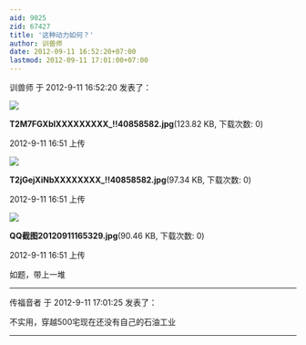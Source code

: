 ```yaml
---
aid: 9025
zid: 67427
title: '这种动力如何？'
author: 训兽师
date: 2012-09-11 16:52:20+07:00
lastmod: 2012-09-11 17:01:00+07:00
---
```


训兽师 于 2012-9-11 16:52:20 发表了：

![](https://cdn.jsdelivr.net/gh/lzjluzijie/beichao@main/img/165118nlfwnshna93ainhn.jpg)



**T2M7FGXblXXXXXXXXX\_!!40858582.jpg**(123.82 KB, 下载次数: 0)



2012-9-11 16:51 上传



![](https://cdn.jsdelivr.net/gh/lzjluzijie/beichao@main/img/165115uue0esnz0o8i96ze.jpg)



**T2jGejXiNbXXXXXXXX\_!!40858582.jpg**(97.34 KB, 下载次数: 0)



2012-9-11 16:51 上传



![](https://cdn.jsdelivr.net/gh/lzjluzijie/beichao@main/img/165113i5msb64w5a5aa6um.jpg)



**QQ截图20120911165329.jpg**(90.46 KB, 下载次数: 0)



2012-9-11 16:51 上传



如题，带上一堆

---------

传福音者 于 2012-9-11 17:01:25 发表了：

不实用，穿越500宅现在还没有自己的石油工业

---------

